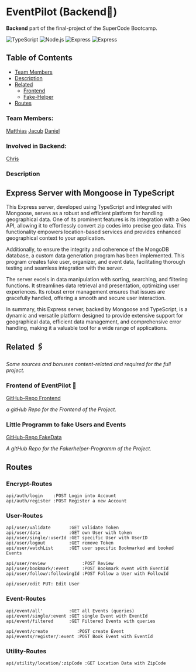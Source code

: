 # EventPilot (Backend🤖)

**Backend** part of the final-project of the SuperCode Bootcamp.

![TypeScript](https://img.shields.io/badge/TypeScript-007ACC?style=for-the-badge&logo=typescript&logoColor=white)
![Node.js](https://img.shields.io/badge/Node.js-339933?style=for-the-badge&logo=node.js&logoColor=white)
![Express](https://img.shields.io/badge/Express-000000?style=for-the-badge&logo=express&logoColor=white)
![Express](https://img.shields.io/badge/Mongoose-000000?style=for-the-badge&logo=mongoose&logoColor=white)

## Table of Contents

- [Team Members](#team-members)
- [Description](#description)
- [Related](#related-)
  - [Frontend](#frontend-of-eventpilot-)
  - [Fake-Helper](#little-programm-to-fake-users-and-events)
- [Routes](#routes)

### Team Members:

[Matthias](https://github.com/Matthew7991)
[Jacub](https://github.com/FutureOneX)
[Daniel](https://github.com/DanielKirchenbauer)

### Involved in Backend:
[Chris]([https://github.com/Matthew7991](https://github.com/Chr1ss0))

### Description

## Express Server with Mongoose in TypeScript

This Express server, developed using TypeScript and integrated with Mongoose, serves as a robust and efficient platform for handling geographical data. One of its prominent features is its integration with a Geo API, allowing it to effortlessly convert zip codes into precise geo data. This functionality empowers location-based services and provides enhanced geographical context to your application.

Additionally, to ensure the integrity and coherence of the MongoDB database, a custom data generation program has been implemented. This program creates fake user, organizer, and event data, facilitating thorough testing and seamless integration with the server.

The server excels in data manipulation with sorting, searching, and filtering functions. It streamlines data retrieval and presentation, optimizing user experiences. Its robust error management ensures that issues are gracefully handled, offering a smooth and secure user interaction.

In summary, this Express server, backed by Mongoose and TypeScript, is a dynamic and versatile platform designed to provide extensive support for geographical data, efficient data management, and comprehensive error handling, making it a valuable tool for a wide range of applications.

## Related 🖇️

_Some sources and bonuses content-related and required for the full project._

### Frontend of EventPilot 👾

[GitHub-Repo Frontend](https://github.com/Chr1ss0/eventpilot-frontend)

_a gitHub Repo for the Frontend of the Project._

### Little Programm to fake Users and Events

[GitHub-Repo FakeData](https://github.com/Chr1ss0/eventpilot-fakeHelper)

_A gitHub Repo for the Fakerhelper-Programm of the Project._

## Routes

### Encrypt-Routes

```
api/auth/login    :POST Login into Account
api/auth/register :POST Register a new Account
```

### User-Routes

```
api/user/validate       :GET validate Token
api/user/data           :GET own User with token
api/user/single/:userId :GET specific User with UserID
api/user/logout         :GET remove Token
api/user/watchList      :GET user specific Bookmarked and booked Events

api/user/review              :POST Review
api/user/bookmark/:event     :POST Bookmark event with EventId
api/user/follow/:followingId :POST Follow a User with FollowId

api/user/edit PUT: Edit User
```

### Event-Routes

```
api/event/all'          :GET all Events (queries)
api/event/single/:event :GET single Event with EventId
api/event/filtered      :GET Filtered Events with queries

api/event/create           :POST create Event
api/events/register/:event :POST Book Event with EventId
```

### Utility-Routes

```
api/utility/location/:zipCode :GET Location Data with ZipCode
```

